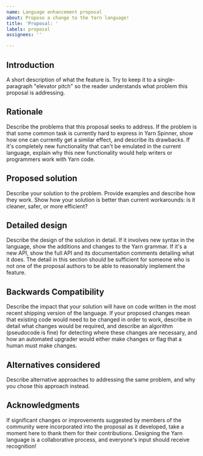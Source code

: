 ```yaml
---
name: Language enhancement proposal
about: Propose a change to the Yarn language!
title: 'Proposal: '
labels: proposal
assignees: ''

---
```


<!-- NOTE: This issue template is for proposing changes to the Yarn language itself. If you have a feature request for the Yarn Spinner compiler and tools that doesn't involve changing the Yarn language, use the Feature Request template. -->

## Introduction

A short description of what the feature is. Try to keep it to a single-paragraph "elevator pitch" so the reader understands what problem this proposal is addressing.

## Rationale

Describe the problems that this proposal seeks to address. If the problem is that some common task is currently hard to express in Yarn Spinner, show how one can currently get a similar effect, and describe its drawbacks. If it's completely new functionality that can't be emulated in the current language, explain why this new functionality would help writers or programmers work with Yarn code.

## Proposed solution

Describe your solution to the problem. Provide examples and describe how they work. Show how your solution is better than current workarounds: is it cleaner, safer, or more efficient?

## Detailed design

Describe the design of the solution in detail. If it involves new syntax in the language, show the additions and changes to the Yarn grammar. If it's a new API, show the full API and its documentation comments detailing what it does. The detail in this section should be sufficient for someone who is not one of the proposal authors to be able to reasonably implement the feature.

## Backwards Compatibility

Describe the impact that your solution will have on code written in the most recent shipping version of the language. If your proposed changes mean that existing code would need to be changed in order to work, describe in detail what changes would be required, and describe an algorithm (pseudocode is fine) for detecting where these changes are necessary, and how an automated upgrader would either make changes or flag that a human must make changes.

## Alternatives considered

Describe alternative approaches to addressing the same problem, and why you chose this approach instead.

## Acknowledgments

If significant changes or improvements suggested by members of the community were incorporated into the proposal as it developed, take a moment here to thank them for their contributions. Designing the Yarn language is a collaborative process, and everyone's input should receive recognition!

<!-- This issue template is heavily inspired by the Swift Evolution proposal format: https://github.com/apple/swift-evolution/blob/main/proposal-templates/0000-swift-template.md -->

